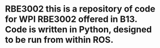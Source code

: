 RBE3002
this is a repository of code for WPI RBE3002 offered in B13.  Code is written in Python, designed to be run from within ROS.
=======
